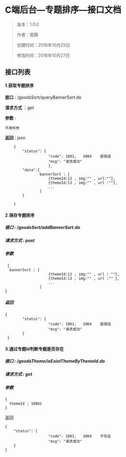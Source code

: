 # C端后台—专题排序—接口文档

> 版本：1.0.0
>
> 作者：图腾
>
> 创建时间：2016年10月25日
>
> 修改时间：2016年10月27日

## 接口列表

#### 1.获取专题排序

**接口** :     /goodsSort/queryBannerSort.do

**请求方式**  ：get

**参数** : 

``` 
不用传参
```

**返回** :
json

``` 
	{
        "status": {
                    "code": 1001,   1004    是错误
                    "msg": "请求成功"
                    },
        "data":{ 
        		bannerSort : [
        			{themeId:12 , img:"" , url:""},
        			{themeId:13 , img:"" , url :""},
        			...
        		] 
        }
        	
    }	
```

#### 2.保存专题排序

##### 接口  :  /goodsSort/addBannerSort.do

##### 请求方式  :  post

##### 参数 

```
 {
  bannerSort : [
        			{themeId:12 , img:"" , url : ""},
        			{themeId:13 , img:"" , url :"" },
        			...
        		] 
}
```

##### 返回

```
{
        "status": {
                    "code": 1001,   1004    是错误
                    "msg": "请求成功"
        }
 }	
```

#### 3.通过专题Id判断专题是否存在

##### 接口  :  /goodsTheme/isExistThemeByThemeId.do

##### 请求方式  :  get

##### 参数

```
{
  themeId : 10001
}
```

返回

```
{
    "status": {
                    "code": 1001,   1004    不存在
                    "msg": "请求成功"
	}
}	
```

##### 
